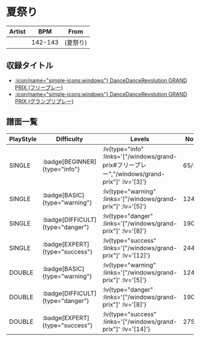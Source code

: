 # 夏祭り

|Artist|BPM|From|
|------|---|----|
||142-143|(夏祭り)|

## 収録タイトル

- [ :icon{name="simple-icons:windows"} DanceDanceRevolution GRAND PRIX (フリープレー)](/windows/grand-prix#フリープレー)
- [ :icon{name="simple-icons:windows"} DanceDanceRevolution GRAND PRIX (グランプリプレー)](/windows/grand-prix)

## 譜面一覧

|PlayStyle|Difficulty|Levels|Notes|Movie|
|---------|----------|------|-----|-----|
|SINGLE| :badge[BEGINNER]{type="info"} | :lv{type="info" :links='["/windows/grand-prix#フリープレー","/windows/grand-prix"]' :lv='[3]'} |65/5||
|SINGLE| :badge[BASIC]{type="warning"} | :lv{type="warning" :links='["/windows/grand-prix"]' :lv='[5]'} |124/17||
|SINGLE| :badge[DIFFICULT]{type="danger"} | :lv{type="danger" :links='["/windows/grand-prix"]' :lv='[8]'} |190/22||
|SINGLE| :badge[EXPERT]{type="success"} | :lv{type="success" :links='["/windows/grand-prix"]' :lv='[12]'} |244/23||
|DOUBLE| :badge[BASIC]{type="warning"} | :lv{type="warning" :links='["/windows/grand-prix"]' :lv='[5]'} |124/17||
|DOUBLE| :badge[DIFFICULT]{type="danger"} | :lv{type="danger" :links='["/windows/grand-prix"]' :lv='[8]'} |190/22||
|DOUBLE| :badge[EXPERT]{type="success"} | :lv{type="success" :links='["/windows/grand-prix"]' :lv='[14]'} |275/23||
